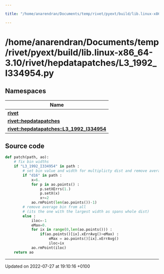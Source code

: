 ```yaml
---

title: "/home/anarendran/Documents/temp/rivet/pyext/build/lib.linux-x86_64-3.10/rivet/hepdatapatches/L3_1992_I334954.py"

---
```


# /home/anarendran/Documents/temp/rivet/pyext/build/lib.linux-x86_64-3.10/rivet/hepdatapatches/L3_1992_I334954.py



## Namespaces

| Name           |
| -------------- |
| **[rivet](http://example.org/namespaces/namespacerivet/)**  |
| **[rivet::hepdatapatches](http://example.org/namespaces/namespacerivet_1_1hepdatapatches/)**  |
| **[rivet::hepdatapatches::L3_1992_I334954](http://example.org/namespaces/namespacerivet_1_1hepdatapatches_1_1l3__1992__i334954/)**  |




## Source code

```python
def patch(path, ao):
    # fix bin widths
    if "L3_1992_I334954" in path :
        # set bin value and width for multiplicty dist and remove average bin
        if "d16" in path :
            x=6.
            for p in ao.points() :
                p.setXErrs(1.)
                p.setX(x)
                x+=2
            ao.rmPoint(len(ao.points())-1)
        # remove average bin from all
        # (its the one with the largest width as spans whole dist)
        else :
            iloc=-1
            eMax=0.
            for ix in range(0,len(ao.points())) :
                if(ao.points()[ix].xErrAvg()>eMax) :
                    eMax = ao.points()[ix].xErrAvg()
                    iloc=ix
            ao.rmPoint(iloc)
    return ao
```


-------------------------------

Updated on 2022-07-27 at 19:10:16 +0100
